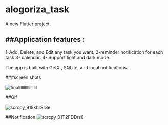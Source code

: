 # alogoriza_task

A new Flutter project.


##Application features :
----------------------------
1-Add, Delete, and Edit any task you want.
2-reminder notification for each task
3- calendar.
4- Support light and dark mode.

The app is built with GetX , SQLite, and local notifications.


###screen shots

![finalllllllllllllllll](https://user-images.githubusercontent.com/88941146/181426285-ee08d5a0-34bf-4406-aa9a-8fbd5f5b2da1.PNG)


##Gif

![scrcpy_918khrSr3e](https://user-images.githubusercontent.com/88941146/181428668-abdccb5a-1ace-4c2d-848a-52975d555705.gif)

##Notification
![scrcpy_01T2FDDrs8](https://user-images.githubusercontent.com/88941146/181432247-a102f439-0c84-47f2-9d5f-7aef722778fd.gif)
